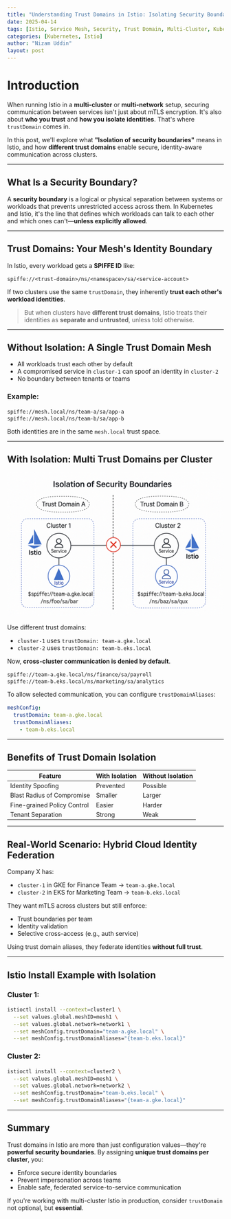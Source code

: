 ```yaml
---
title: "Understanding Trust Domains in Istio: Isolating Security Boundaries"
date: 2025-04-14
tags: [Istio, Service Mesh, Security, Trust Domain, Multi-Cluster, Kubernetes]
categories: [Kubernetes, Istio]
author: "Nizam Uddin"
layout: post
---
```


# Introduction
When running Istio in a **multi-cluster** or **multi-network** setup, securing communication between services isn't just about mTLS encryption. It's also about **who you trust** and **how you isolate identities**. That's where `trustDomain` comes in.

In this post, we'll explore what **"Isolation of security boundaries"** means in Istio, and how **different trust domains** enable secure, identity-aware communication across clusters.

---

##  What Is a Security Boundary?

A **security boundary** is a logical or physical separation between systems or workloads that prevents unrestricted access across them. In Kubernetes and Istio, it's the line that defines which workloads can talk to each other and which ones can't—**unless explicitly allowed**.

---

##  Trust Domains: Your Mesh's Identity Boundary

In Istio, every workload gets a **SPIFFE ID** like:

```text
spiffe://<trust-domain>/ns/<namespace>/sa/<service-account>
```

If two clusters use the same `trustDomain`, they inherently **trust each other's workload identities**.

> But when clusters have **different trust domains**, Istio treats their identities as **separate and untrusted**, unless told otherwise.

---

##  Without Isolation: A Single Trust Domain Mesh

- All workloads trust each other by default
- A compromised service in `cluster-1` can spoof an identity in `cluster-2`
- No boundary between tenants or teams

### Example:
```text
spiffe://mesh.local/ns/team-a/sa/app-a
spiffe://mesh.local/ns/team-b/sa/app-b
```

Both identities are in the same `mesh.local` trust space.

---

##  With Isolation: Multi Trust Domains per Cluster

![Istio Trust Domain Isolation](/assets/img/posts/istio-trust-domain.png)

Use different trust domains:

- `cluster-1` uses `trustDomain: team-a.gke.local`
- `cluster-2` uses `trustDomain: team-b.eks.local`

Now, **cross-cluster communication is denied by default**.

```text
spiffe://team-a.gke.local/ns/finance/sa/payroll
spiffe://team-b.eks.local/ns/marketing/sa/analytics
```

To allow selected communication, you can configure `trustDomainAliases`:

```yaml
meshConfig:
  trustDomain: team-a.gke.local
  trustDomainAliases:
    - team-b.eks.local
```

---

##  Benefits of Trust Domain Isolation

| Feature                      | With Isolation       | Without Isolation     |
|-----------------------------|----------------------|------------------------|
| Identity Spoofing           | Prevented            | Possible               |
| Blast Radius of Compromise  | Smaller              | Larger                 |
| Fine-grained Policy Control | Easier               | Harder                 |
| Tenant Separation           | Strong               | Weak                   |

---

##  Real-World Scenario: Hybrid Cloud Identity Federation

Company X has:
- `cluster-1` in GKE for Finance Team → `team-a.gke.local`
- `cluster-2` in EKS for Marketing Team → `team-b.eks.local`

They want mTLS across clusters but still enforce:
- Trust boundaries per team
- Identity validation
- Selective cross-access (e.g., auth service)

Using trust domain aliases, they federate identities **without full trust**.

---

## Istio Install Example with Isolation

### Cluster 1:
```bash
istioctl install --context=cluster1 \
  --set values.global.meshID=mesh1 \
  --set values.global.network=network1 \
  --set meshConfig.trustDomain="team-a.gke.local" \
  --set meshConfig.trustDomainAliases="{team-b.eks.local}"
```

### Cluster 2:
```bash
istioctl install --context=cluster2 \
  --set values.global.meshID=mesh1 \
  --set values.global.network=network2 \
  --set meshConfig.trustDomain="team-b.eks.local" \
  --set meshConfig.trustDomainAliases="{team-a.gke.local}"
```

---

##  Summary

Trust domains in Istio are more than just configuration values—they're **powerful security boundaries**. By assigning **unique trust domains per cluster**, you:

- Enforce secure identity boundaries
- Prevent impersonation across teams
- Enable safe, federated service-to-service communication

If you're working with multi-cluster Istio in production, consider `trustDomain` not optional, but **essential**.

